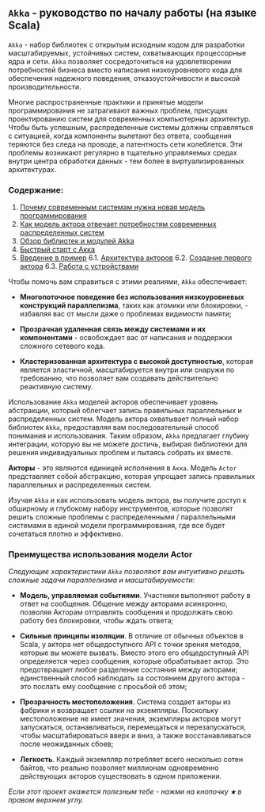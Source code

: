 ## `Akka` - руководство по началу работы (на языке Scala)

`Akka` - набор библиотек с открытым исходным кодом для разработки масштабируемых, устойчивых систем, 
охватывающих процессорные ядра и сети. `Akka` позволяет сосредоточиться на удовлетворении потребностей бизнеса вместо 
написания низкоуровневого кода для обеспечения надежного поведения, отказоустойчивости и высокой производительности.

Многие распространенные практики и принятые модели программирования не затрагивают важных проблем, присущих проектированию 
систем для современных компьютерных архитектур. Чтобы быть успешным, распределенные системы должны справляться с ситуацией, 
когда компоненты вылетают без ответа, сообщения теряются без следа на проводе, а латентность сети колеблется. Эти проблемы 
возникают регулярно в тщательно управляемых средах внутри центра обработки данных - тем более в виртуализированных архитектурах.

### Содержание:

1. [Почему современным системам нужна новая модель программирования](https://github.com/steklopod/akka/blob/akka_starter/src/main/resources/readmes/why-modern-systems-need-anew-programming-model.md)
2. [Как модель актора отвечает потребностям современных распределенных систем](https://github.com/steklopod/akka/blob/akka_starter/src/main/resources/readmes/how-the-actor-model-meets-the-needs-of-modern-distributed-systems.md)
3. [Обзор библиотек и модулей Akka](https://github.com/steklopod/akka/blob/akka_starter/src/main/resources/readmes/overview-of-akka-libraries-and-modules.md)
4. [Быстрый старт с Акка](https://github.com/steklopod/akka/blob/akka_starter/src/main/resources/readmes/akka-quicksrart.md)
5. [Введение в пример](https://github.com/steklopod/akka/blob/akka_starter/src/main/resources/readmes/introduction-to-the-example.md)
6.1. [Архитектура акторов](https://github.com/steklopod/akka/blob/akka_starter/src/main/resources/readmes/part1-actor-architecture.md)
6.2. [Создание первого актора](https://github.com/steklopod/akka/blob/akka_starter/src/main/resources/readmes/creating-the-first-actor.md)
6.3. [Работа с устройствами](https://github.com/steklopod/akka/blob/akka_starter/src/main/resources/readmes/working-with-device-actors.md)

Чтобы помочь вам справиться с этими реалиями, `Akka` обеспечивает:

* **Многопоточное поведение без использования низкоуровневых конструкций параллелизма**, таких как атомики или блокировки, - 
избавляя вас от мысли даже о проблемах видимости памяти;

* **Прозрачная удаленная связь между системами и их компонентами** - освобождает вас от написания и поддержки сложного сетевого кода.

* **Кластеризованная архитектура с высокой доступностью**, которая является эластичной, масштабируется внутри или снаружи по 
требованию, что позволяет вам создавать действительно реактивную систему.

Использование `Akka` моделей акторов обеспечивает уровень абстракции, который облегчает запись правильных параллельных и 
распределенных систем. Модель актора охватывает полный набор библиотек `Akka`, предоставляя вам последовательный способ 
понимания и использования. Таким образом, `Akka` предлагает глубину интеграции, которую вы не можете достичь, выбирая 
библиотеки для решения индивидуальных проблем и пытаясь собрать их вместе.

**Акторы** - это  являются единицей исполнения в `Акка`. Модель `Actor` представляет собой абстракцию, которая упрощает 
запись правильных параллельных и распределенных систем. 

Изучая `Akka` и как использовать модель актора, вы получите доступ к обширному и глубокому набору инструментов, которые 
позволят решить сложные проблемы с распределенными / параллельными системами в единой модели программирования, где все 
будет сочетаться плотно и эффективно.

### Преимущества использования модели Actor

_Следующие характеристики `Akka` позволяют вам интуитивно решать сложные задачи параллелизма и масштабируемости:_

* **Модель, управляемая событиями**. Участники выполняют работу в ответ на сообщения. Общение между акторами асинхронно, 
позволяя Акторам отправлять сообщения и продолжать свою работу без блокировки, чтобы ждать ответа;

* **Сильные принципы изоляции**. В отличие от обычных объектов в Scala, у актора нет общедоступного API с точки зрения 
методов, которые вы можете вызвать. Вместо этого его общедоступный API определяется через сообщения, которые обрабатывает 
актор. Это предотвращает любое разделение состояния между акторами; единственный способ наблюдать за состоянием другого 
актора - это послать ему сообщение с просьбой об этом;

* **Прозрачность местоположения**. Система создает акторы из фабрики и возвращает ссылки на экземпляры. Поскольку местоположение 
не имеет значения, экземпляры акторов могут запускаться, останавливаться, перемещаться и перезапускаться, чтобы масштабироваться 
вверх и вниз, а также восстанавливаться после неожиданных сбоев;

* **Легкость**. Каждый экземпляр потребляет всего несколько сотен байтов, что реально позволяет миллионам одновременно 
действующих акторов существовать в одном приложении.


_Если этот проект окажется полезным тебе - нажми на кнопочку **`★`** в правом верхнем углу._
